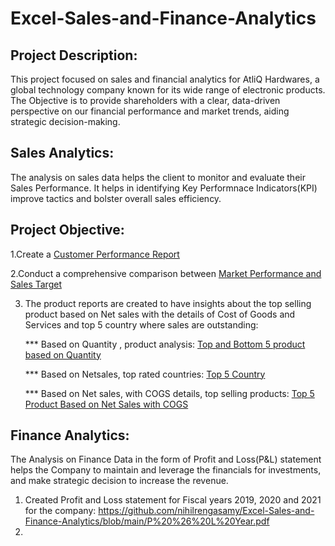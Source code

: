 # Excel-Sales-and-Finance-Analytics

## Project Description:
This project focused on sales and financial analytics for AtliQ Hardwares, a global technology company known for its wide range of electronic products. The Objective is to provide shareholders with a clear, data-driven perspective on our financial performance and market trends, aiding strategic decision-making.

## Sales Analytics:
The analysis on sales data helps the client to monitor and evaluate their Sales Performance. It helps in identifying Key Performnace Indicators(KPI) improve tactics and bolster overall sales efficiency.

## Project Objective:
1.Create a <a href="https://github.com/nihilrengasamy/Excel-Sales-and-Finance-Analytics/blob/main/Customer%20Performance%20Report.pdf" target="_blank">Customer Performance Report</a>

2.Conduct a comprehensive comparison between <a href="https://github.com/nihilrengasamy/Excel-Sales-and-Finance- 
Analytics/blob/main/Market%20performance%20vs%20Sales%20Target.pdf" target="_blank">Market Performance and Sales Target</a>

3. The product reports are created to have insights about the top selling product based on Net sales with the details of Cost of Goods and Services and top 5 country where sales are outstanding:

   *** Based on Quantity , product analysis:  <a href="https://github.com/nihilrengasamy/Excel-Sales-and-Finance-Analytics/blob/main/Top%205%20Products%20on%20Quantity.pdf" 
   target="_blank">Top and Bottom 5 product based on Quantity</a>
   
   *** Based on Netsales, top rated countries: <a href="https://github.com/nihilrengasamy/Excel-Sales-and-FinanceAnalytics/blob/main/Top%205%20Products%20on%20Quantity.pdf" 
   target="_blank">Top 5 Country</a>

   *** Based on Net sales, with COGS details, top selling products: <a href="https://github.com/nihilrengasamy/Excel-Sales-and-Finance-Analytics/blob/main/Top%205%20products%20on%20Net%20sales.pdf" target="_blank">Top 5 Product Based on Net Sales with COGS</a>

## Finance Analytics:
The Analysis on Finance Data in the form of Profit and Loss(P&L) statement helps the Company to maintain and leverage the financials for investments, and make strategic decision to increase the revenue.

1. Created Profit and Loss statement for Fiscal years 2019, 2020 and 2021 for the company: https://github.com/nihilrengasamy/Excel-Sales-and-Finance-Analytics/blob/main/P%20%26%20L%20Year.pdf
2. 

